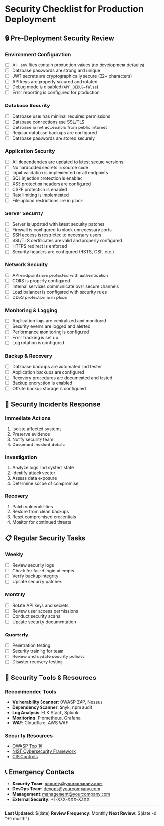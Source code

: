# Security Checklist for Production Deployment

## 🔒 Pre-Deployment Security Review

### Environment Configuration
- [ ] All `.env` files contain production values (no development defaults)
- [ ] Database passwords are strong and unique
- [ ] JWT secrets are cryptographically secure (32+ characters)
- [ ] API keys are properly secured and rotated
- [ ] Debug mode is disabled (`APP_DEBUG=false`)
- [ ] Error reporting is configured for production

### Database Security
- [ ] Database user has minimal required permissions
- [ ] Database connections use SSL/TLS
- [ ] Database is not accessible from public internet
- [ ] Regular database backups are configured
- [ ] Database passwords are stored securely

### Application Security
- [ ] All dependencies are updated to latest secure versions
- [ ] No hardcoded secrets in source code
- [ ] Input validation is implemented on all endpoints
- [ ] SQL injection protection is enabled
- [ ] XSS protection headers are configured
- [ ] CSRF protection is enabled
- [ ] Rate limiting is implemented
- [ ] File upload restrictions are in place

### Server Security
- [ ] Server is updated with latest security patches
- [ ] Firewall is configured to block unnecessary ports
- [ ] SSH access is restricted to necessary users
- [ ] SSL/TLS certificates are valid and properly configured
- [ ] HTTPS redirect is enforced
- [ ] Security headers are configured (HSTS, CSP, etc.)

### Network Security
- [ ] API endpoints are protected with authentication
- [ ] CORS is properly configured
- [ ] Internal services communicate over secure channels
- [ ] Load balancer is configured with security rules
- [ ] DDoS protection is in place

### Monitoring & Logging
- [ ] Application logs are centralized and monitored
- [ ] Security events are logged and alerted
- [ ] Performance monitoring is configured
- [ ] Error tracking is set up
- [ ] Log rotation is configured

### Backup & Recovery
- [ ] Database backups are automated and tested
- [ ] Application backups are configured
- [ ] Recovery procedures are documented and tested
- [ ] Backup encryption is enabled
- [ ] Offsite backup storage is configured

## 🚨 Security Incidents Response

### Immediate Actions
1. Isolate affected systems
2. Preserve evidence
3. Notify security team
4. Document incident details

### Investigation
1. Analyze logs and system state
2. Identify attack vector
3. Assess data exposure
4. Determine scope of compromise

### Recovery
1. Patch vulnerabilities
2. Restore from clean backups
3. Reset compromised credentials
4. Monitor for continued threats

## 📋 Regular Security Tasks

### Weekly
- [ ] Review security logs
- [ ] Check for failed login attempts
- [ ] Verify backup integrity
- [ ] Update security patches

### Monthly
- [ ] Rotate API keys and secrets
- [ ] Review user access permissions
- [ ] Conduct security scans
- [ ] Update security documentation

### Quarterly
- [ ] Penetration testing
- [ ] Security training for team
- [ ] Review and update security policies
- [ ] Disaster recovery testing

## 🔧 Security Tools & Resources

### Recommended Tools
- **Vulnerability Scanner**: OWASP ZAP, Nessus
- **Dependency Scanner**: Snyk, npm audit
- **Log Analysis**: ELK Stack, Splunk
- **Monitoring**: Prometheus, Grafana
- **WAF**: Cloudflare, AWS WAF

### Security Resources
- [OWASP Top 10](https://owasp.org/www-project-top-ten/)
- [NIST Cybersecurity Framework](https://www.nist.gov/cyberframework)
- [CIS Controls](https://www.cisecurity.org/controls/)

## 📞 Emergency Contacts

- **Security Team**: security@yourcompany.com
- **DevOps Team**: devops@yourcompany.com
- **Management**: management@yourcompany.com
- **External Security**: +1-XXX-XXX-XXXX

---

**Last Updated**: $(date)
**Review Frequency**: Monthly
**Next Review**: $(date -d "+1 month")
